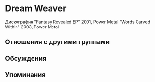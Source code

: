 # Dream Weaver

Дискография
"Fantasy Revealed EP" 2001, Power Metal
"Words Carved Within" 2003, Power Metal

## Отношения с другими группами


## Обсуждения


## Упоминания


